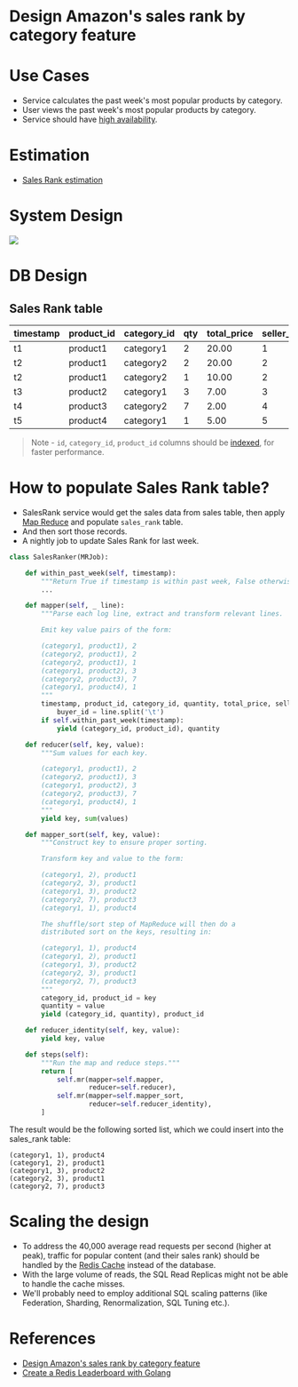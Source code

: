 
# Design Amazon's sales rank by category feature

# Use Cases
- Service calculates the past week's most popular products by category.
- User views the past week's most popular products by category.
- Service should have [high availability](../../7_PropertiesDistributedSystem/Reliability/HighAvailability.md).

# Estimation
- [Sales Rank estimation](https://docs.google.com/spreadsheets/d/15vApko2QrmZmv5qTEIyU_IAWvgY3MD23TR3TuLUiPc8/edit#gid=1814606830)

# System Design

![](https://camo.githubusercontent.com/9998bc0bfdd975524dc971f539306dfa53fccd5ae74f2559729bfd8b37cd475e/687474703a2f2f692e696d6775722e636f6d2f4d7a45785030362e706e67)

# DB Design

## Sales Rank table

| timestamp | product_id   | category_id | qty | total_price | seller_id | buyer_id |
|-----------|--------------|-------------|-----|-------------|-----------|----------|
| t1        | product1     | category1   | 2   | 20.00       | 1         | 1        |
| t2        | product1     | category2   | 2   | 20.00       | 2         | 2        |
| t2        | product1     | category2   | 1   | 10.00       | 2         | 3        |
| t3        | product2     | category1   | 3   | 7.00        | 3         | 4        |
| t4        | product3     | category2   | 7   | 2.00        | 4         | 5        |
| t5        | product4     | category1   | 1   | 5.00        | 5         | 6        |

> Note - `id`, `category_id`, `product_id` columns should be [indexed](../../3_DatabaseServices/3_ScalabilityTechniques/Indexing.md), for faster performance.

# How to populate Sales Rank table?
- SalesRank service would get the sales data from sales table, then apply [Map Reduce](../../6_BigDataServices/ETLServices/ApacheSpark.md) and populate `sales_rank` table. 
- And then sort those records.
- A nightly job to update Sales Rank for last week.

````python
class SalesRanker(MRJob):

    def within_past_week(self, timestamp):
        """Return True if timestamp is within past week, False otherwise."""
        ...

    def mapper(self, _ line):
        """Parse each log line, extract and transform relevant lines.

        Emit key value pairs of the form:

        (category1, product1), 2
        (category2, product1), 2
        (category2, product1), 1
        (category1, product2), 3
        (category2, product3), 7
        (category1, product4), 1
        """
        timestamp, product_id, category_id, quantity, total_price, seller_id, \
            buyer_id = line.split('\t')
        if self.within_past_week(timestamp):
            yield (category_id, product_id), quantity

    def reducer(self, key, value):
        """Sum values for each key.

        (category1, product1), 2
        (category2, product1), 3
        (category1, product2), 3
        (category2, product3), 7
        (category1, product4), 1
        """
        yield key, sum(values)

    def mapper_sort(self, key, value):
        """Construct key to ensure proper sorting.

        Transform key and value to the form:

        (category1, 2), product1
        (category2, 3), product1
        (category1, 3), product2
        (category2, 7), product3
        (category1, 1), product4

        The shuffle/sort step of MapReduce will then do a
        distributed sort on the keys, resulting in:

        (category1, 1), product4
        (category1, 2), product1
        (category1, 3), product2
        (category2, 3), product1
        (category2, 7), product3
        """
        category_id, product_id = key
        quantity = value
        yield (category_id, quantity), product_id

    def reducer_identity(self, key, value):
        yield key, value

    def steps(self):
        """Run the map and reduce steps."""
        return [
            self.mr(mapper=self.mapper,
                    reducer=self.reducer),
            self.mr(mapper=self.mapper_sort,
                    reducer=self.reducer_identity),
        ]
````

The result would be the following sorted list, which we could insert into the sales_rank table:
````
(category1, 1), product4
(category1, 2), product1
(category1, 3), product2
(category2, 3), product1
(category2, 7), product3
````

# Scaling the design
- To address the 40,000 average read requests per second (higher at peak), traffic for popular content (and their sales rank) should be handled by the [Redis Cache](../../3_DatabaseServices/8_InMemory-Databases/Redis/Readme.md) instead of the database.
- With the large volume of reads, the SQL Read Replicas might not be able to handle the cache misses. 
- We'll probably need to employ additional SQL scaling patterns (like Federation, Sharding, Renormalization, SQL Tuning etc.).

# References
- [Design Amazon's sales rank by category feature](https://github.com/donnemartin/system-design-primer/blob/master/solutions/system_design/sales_rank/README.md)
- [Create a Redis Leaderboard with Golang](https://www.vultr.com/docs/create-a-redis-leaderboard-with-golang/)